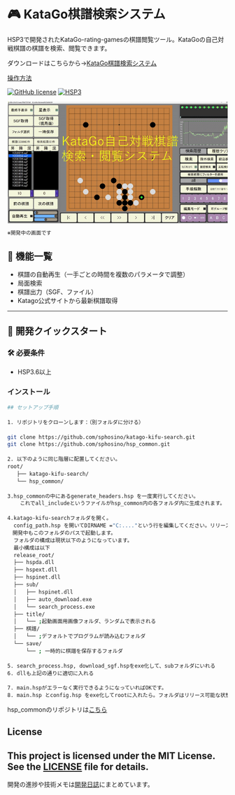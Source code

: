 # 🎮 KataGo棋譜検索システム

HSP3で開発されたKataGo-rating-gamesの棋譜閲覧ツール。KataGoの自己対戦棋譜の棋譜を検索、閲覧できます。

ダウンロードはこちらから→[KataGo棋譜検索システム](https://github.com/sphosino/katago-kifu-search/releases)

[操作方法](https://sphosino.github.io/katago-kifu-search/readme.html)

[![GitHub license](https://img.shields.io/github/license/sphosino/katago-kifu-search)](LICENSE)
[![HSP3](https://img.shields.io/badge/HSP-3.6+-brightgreen)](https://hsp.tv/)

<img src="docs/sum4.gif" width="600" alt="スクリーンショット">
<sub>※開発中の画面です</sub>

## 🍎️ 機能一覧
- 棋譜の自動再生（一手ごとの時間を複数のパラメータで調整）
- 局面検索
- 棋譜出力（SGF、ファイル）
- Katago公式サイトから最新棋譜取得
  
---
## 🚀 開発クイックスタート

### 🛠 必要条件
- HSP3.6以上

### インストール
```bash
## セットアップ手順

1. リポジトリをクローンします：（別フォルダに分ける）

git clone https://github.com/sphosino/katago-kifu-search.git
git clone https://github.com/sphosino/hsp_common.git

2. 以下のように同じ階層に配置してください。　
root/
   ├── katago-kifu-search/
   └── hsp_common/

3.hsp_commonの中にあるgenerate_headers.hsp を一度実行してください。
    これでall_includeというファイルがhsp_common内の各フォルダ内に生成されます。

4.katago-kifu-searchフォルダを開く。
  config_path.hsp を開いてDIRNAME ="C:...."という行を編集してください。リリース用のフォルダになります。
　開発中もこのフォルダのパスで起動します。
  フォルダの構成は現状以下のようになっています。
  最小構成は以下
  release_root/
  ├── hspda.dll
  ├── hspext.dll
  ├── hspinet.dll
  ├── sub/
  │   ├── hspinet.dll
  │   ├── auto_download.exe
  │   └── search_process.exe
  ├── title/
  │   └── ;起動画面用画像フォルダ、ランダムで表示される
  ├── 棋譜/
  │   └── ;デフォルトでプログラムが読み込むフォルダ
  └── save/
      └── ; 一時的に棋譜を保存するフォルダ

5. search_process.hsp, download_sgf.hspをexe化して、subフォルダにいれる
6. dllも上記の通りに適切に入れる

7. main.hspがエラーなく実行できるようになっていればOKです。
8. main.hsp とconfig.hsp をexe化してrootに入れたら。フォルダはリリース可能な状態になっているはずです。

```


hsp_commonのリポジトリは[こちら](https://github.com/sphosino/hsp_common)

## License
This project is licensed under the MIT License. See the [LICENSE](./LICENSE) file for details.
---
開発の進捗や技術メモは[開発日誌](https://sphosino.github.io/katago-kifu-search)にまとめています。
